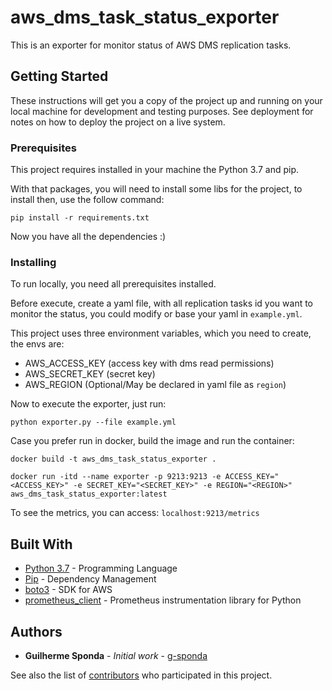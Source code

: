 # aws_dms_task_status_exporter

This is an exporter for monitor status of AWS DMS replication tasks.

## Getting Started

These instructions will get you a copy of the project up and running on your local machine for development and testing purposes. See deployment for notes on how to deploy the project on a live system.

### Prerequisites

This project requires installed in your machine the Python 3.7 and pip.

With that packages, you will need to install some libs for the project, to install then, use the follow command:

```
pip install -r requirements.txt
```

Now you have all the dependencies :)

### Installing

To run locally, you need all prerequisites installed.

Before execute, create a yaml file, with all replication tasks id you want to monitor the status, you could modify or base your yaml in `example.yml`.

This project uses three environment variables, which you need to create, the envs are:
* AWS_ACCESS_KEY (access key with dms read permissions)
* AWS_SECRET_KEY (secret key)
* AWS_REGION (Optional/May be declared in yaml file as `region`)

Now to execute the exporter, just run:

```
python exporter.py --file example.yml
```

Case you prefer run in docker, build the image and run the container:

```
docker build -t aws_dms_task_status_exporter .
```

```
docker run -itd --name exporter -p 9213:9213 -e ACCESS_KEY="<ACCESS_KEY>" -e SECRET_KEY="<SECRET_KEY>" -e REGION="<REGION>" aws_dms_task_status_exporter:latest
```

To see the metrics, you can access: 
`localhost:9213/metrics`

<!-- ## Running the tests

Explain how to run the automated tests for this system

### Break down into end to end tests

Explain what these tests test and why

```
Give an example
```

### And coding style tests

Explain what these tests test and why

```
Give an example
```

## Deployment

Add additional notes about how to deploy this on a live system -->

## Built With

* [Python 3.7](https://docs.python.org/3.7/index.html) - Programming Language
* [Pip](https://pip.pypa.io/en/stable/) - Dependency Management
* [boto3](https://boto3.amazonaws.com/v1/documentation/api/latest/index.html) - SDK for AWS
* [prometheus_client](https://github.com/prometheus/client_python) - Prometheus instrumentation library for Python

<!-- ## Contributing

Please read [CONTRIBUTING.md](https://gist.github.com/PurpleBooth/b24679402957c63ec426) for details on our code of conduct, and the process for submitting pull requests to us.

## Versioning

We use [SemVer](http://semver.org/) for versioning. For the versions available, see the [tags on this repository](https://github.com/your/project/tags).  -->

## Authors

* **Guilherme Sponda** - *Initial work* - [g-sponda](https://github.com/g-sponda)

See also the list of [contributors](https://github.com/g-sponda/aws_dms_task_status_exporter/contributors) who participated in this project.

<!-- ## License

This project is licensed under the MIT License - see the [LICENSE.md](LICENSE.md) file for details

## Acknowledgments

* Hat tip to anyone whose code was used
* Inspiration
* etc -->


